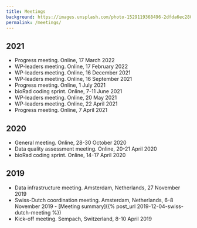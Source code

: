 ```yaml
---
title: Meetings
background: https://images.unsplash.com/photo-1529119368496-2dfda6ec2804?ixlib=rb-1.2.1&ixid=eyJhcHBfaWQiOjEyMDd9&auto=format&fit=crop&w=1000
permalink: /meetings/
---
```


## 2021

- Progress meeting. Online, 17 March 2022
- WP-leaders meeting. Online, 17 February 2022
- WP-leaders meeting. Online, 16 December 2021
- WP-leaders meeting. Online, 16 September 2021
- Progress meeting. Online, 1 July 2021
- bioRad coding sprint. Online, 7-11 June 2021
- WP-leaders meeting. Online, 20 May 2021
- WP-leaders meeting. Online, 22 April 2021
- Progress meeting. Online, 7 April 2021

## 2020

- General meeting. Online, 28-30 October 2020
- Data quality assessment meeting. Online, 20-21 April 2020
- bioRad coding sprint. Online, 14-17 April 2020

## 2019

- Data infrastructure meeting. Amsterdam, Netherlands, 27 November 2019
- Swiss-Dutch coordination meeting. Amsterdam, Netherlands, 6-8 November 2019 - [Meeting summary]({% post_url 2019-12-04-swiss-dutch-meeting %})
- Kick-off meeting. Sempach, Switzerland, 8-10 April 2019
